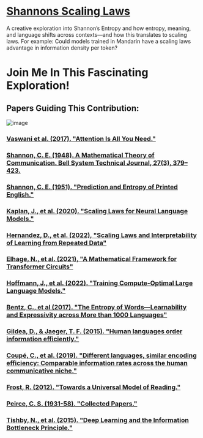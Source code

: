 # [Shannons Scaling Laws](https://arc.net/folder/9379CCAA-0CEB-4EEE-B73D-6A43EB92B889)
A creative exploration into Shannon’s Entropy and how entropy, meaning, and language shifts across contexts—and how this translates to scaling laws. For example: Could models trained in Mandarin have a scaling laws advantage in information density per token?

# Join Me In This Fascinating Exploration!
## Papers Guiding This Contribution: 

![image](https://github.com/user-attachments/assets/18004c1c-e2b6-48da-a446-127ca1d53973)


### [Vaswani et al. (2017). "Attention Is All You Need."](https://arxiv.org/abs/1706.03762)

### [Shannon, C. E. (1948). A Mathematical Theory of Communication. Bell System Technical Journal, 27(3), 379–423.](https://people.math.harvard.edu/~ctm/home/text/others/shannon/entropy/entropy.pdf)

### [Shannon, C. E. (1951). "Prediction and Entropy of Printed English."](https://www.princeton.edu/~wbialek/rome/refs/shannon_51.pdf)
### [Kaplan, J., et al. (2020). "Scaling Laws for Neural Language Models."](https://arxiv.org/abs/2001.08361)

### [Hernandez, D., et al. (2022), "Scaling Laws and Interpretability of Learning from Repeated Data"](https://arxiv.org/abs/2205.10487)
### [Elhage, N., et al. (2021), "A Mathematical Framework for Transformer Circuits"](https://transformer-circuits.pub/2021/framework/index.html)
### [Hoffmann, J., et al. (2022). "Training Compute-Optimal Large Language Models."](https://arxiv.org/abs/2203.15556)
### [Bentz, C., et al (2017). "The Entropy of Words—Learnability and Expressivity across More than 1000 Languages"](https://www.mdpi.com/1099-4300/19/6/275)

### [Gildea, D., & Jaeger, T. F. (2015). "Human languages order information efficiently."](https://arxiv.org/abs/1510.02823)
### [Coupé, C., et al. (2019). "Different languages, similar encoding efficiency: Comparable information rates across the human communicative niche." ](https://pubmed.ncbi.nlm.nih.gov/32047854/)
### [Frost, R. (2012). "Towards a Universal Model of Reading."](https://www.cambridge.org/core/journals/behavioral-and-brain-sciences/article/abs/towards-a-universal-model-of-reading/215B8EC1ABA1987401C440455F24C765)
### [Peirce, C. S. (1931-58). "Collected Papers."](https://colorysemiotica.wordpress.com/wp-content/uploads/2014/08/peirce-collectedpapers.pdf)
### [Tishby, N., et al. (2015). "Deep Learning and the Information Bottleneck Principle."](https://arxiv.org/abs/1503.02406)


